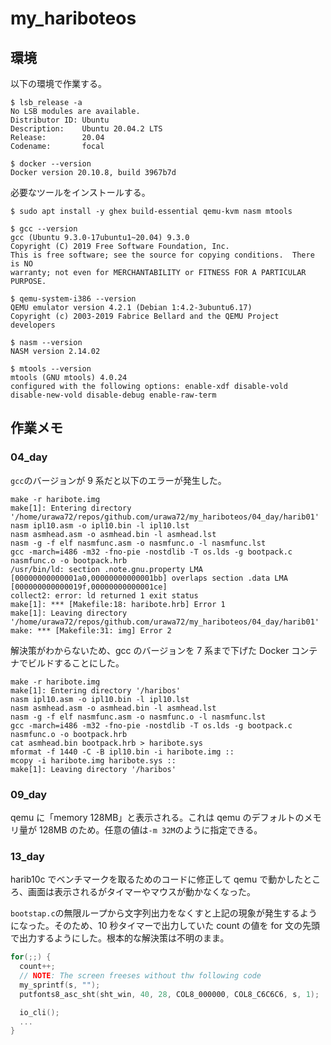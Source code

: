 # my_hariboteos

## 環境

以下の環境で作業する。

```
$ lsb_release -a
No LSB modules are available.
Distributor ID: Ubuntu
Description:    Ubuntu 20.04.2 LTS
Release:        20.04
Codename:       focal

$ docker --version
Docker version 20.10.8, build 3967b7d
```

必要なツールをインストールする。

```
$ sudo apt install -y ghex build-essential qemu-kvm nasm mtools

$ gcc --version
gcc (Ubuntu 9.3.0-17ubuntu1~20.04) 9.3.0
Copyright (C) 2019 Free Software Foundation, Inc.
This is free software; see the source for copying conditions.  There is NO
warranty; not even for MERCHANTABILITY or FITNESS FOR A PARTICULAR PURPOSE.

$ qemu-system-i386 --version
QEMU emulator version 4.2.1 (Debian 1:4.2-3ubuntu6.17)
Copyright (c) 2003-2019 Fabrice Bellard and the QEMU Project developers

$ nasm --version
NASM version 2.14.02

$ mtools --version
mtools (GNU mtools) 4.0.24
configured with the following options: enable-xdf disable-vold disable-new-vold disable-debug enable-raw-term
```

## 作業メモ

### 04_day

`gcc`のバージョンが 9 系だと以下のエラーが発生した。

```
make -r haribote.img
make[1]: Entering directory '/home/urawa72/repos/github.com/urawa72/my_hariboteos/04_day/harib01'
nasm ipl10.asm -o ipl10.bin -l ipl10.lst
nasm asmhead.asm -o asmhead.bin -l asmhead.lst
nasm -g -f elf nasmfunc.asm -o nasmfunc.o -l nasmfunc.lst
gcc -march=i486 -m32 -fno-pie -nostdlib -T os.lds -g bootpack.c nasmfunc.o -o bootpack.hrb
/usr/bin/ld: section .note.gnu.property LMA [00000000000001a0,00000000000001bb] overlaps section .data LMA [000000000000019f,00000000000001ce]
collect2: error: ld returned 1 exit status
make[1]: *** [Makefile:18: haribote.hrb] Error 1
make[1]: Leaving directory '/home/urawa72/repos/github.com/urawa72/my_hariboteos/04_day/harib01'
make: *** [Makefile:31: img] Error 2
```

解決策がわからないため、gcc のバージョンを 7 系まで下げた Docker コンテナでビルドすることにした。

```
make -r haribote.img
make[1]: Entering directory '/haribos'
nasm ipl10.asm -o ipl10.bin -l ipl10.lst
nasm asmhead.asm -o asmhead.bin -l asmhead.lst
nasm -g -f elf nasmfunc.asm -o nasmfunc.o -l nasmfunc.lst
gcc -march=i486 -m32 -fno-pie -nostdlib -T os.lds -g bootpack.c nasmfunc.o -o bootpack.hrb
cat asmhead.bin bootpack.hrb > haribote.sys
mformat -f 1440 -C -B ipl10.bin -i haribote.img ::
mcopy -i haribote.img haribote.sys ::
make[1]: Leaving directory '/haribos'
```

### 09_day

qemu に「memory 128MB」と表示される。これは qemu のデフォルトのメモリ量が 128MB のため。任意の値は`-m 32M`のように指定できる。

### 13_day

harib10c でベンチマークを取るためのコードに修正して qemu で動かしたところ、画面は表示されるがタイマーやマウスが動かなくなった。

`bootstap.c`の無限ループから文字列出力をなくすと上記の現象が発生するようになった。そのため、10 秒タイマーで出力していた count の値を for 文の先頭で出力するようにした。根本的な解決策は不明のまま。

```c
for(;;) {
  count++;
  // NOTE: The screen freeses without thw following code
  my_sprintf(s, "");
  putfonts8_asc_sht(sht_win, 40, 28, COL8_000000, COL8_C6C6C6, s, 1);

  io_cli();
  ...
}
```
